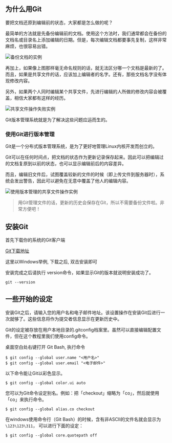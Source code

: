 ## 为什么用Git

要把文档还原到编辑前的状态，大家都是怎么做的呢？

最简单的方法就是先备份编辑前的文档。使用这个方法时，我们通常都会在备份的文档名或目录名上添加编辑的日期。但是，每次编辑文档都要事先复制，这样非常麻烦，也很容易出错。

![备份文档的实例](https://backlog.com/git-tutorial/cn/img/post/intro/capture_intro1_1_1.png)

再加上，如果像上图那样毫无命名规则的话，就无法区分哪一个文档是最新的了。而且，如果是共享文件的话，应该加上编辑者的名字。还有，那些文档名字没有体现修改内容。

另外，如果两个人同时编辑某个共享文件，先进行编辑的人所做的修改内容会被覆盖，相信大家都有这样的经历。

![共享文件操作失败实例](https://backlog.com/git-tutorial/cn/img/post/intro/capture_intro1_1_2.png)

Git版本管理系统就是为了解决这些问题应运而生的。

### 使用Git进行版本管理

Git是一个分布式版本管理系统，是为了更好地管理Linux内核开发而创立的。

Git可以在任何时间点，把文档的状态作为更新记录保存起来。因此可以把编辑过的文档复原到以前的状态，也可以显示编辑前后的内容差异。

而且，编辑旧文件后，试图覆盖较新的文件的时候（即上传文件到服务器时），系统会发出警告，因此可以避免在无意中覆盖了他人的编辑内容。

![使用版本管理的共享文件操作实例](https://backlog.com/git-tutorial/cn/img/post/intro/capture_intro1_1_3.png)

> 用Git管理文件的话，更新的历史会保存在Git，所以不需要备份文件啦。非常方便吧！

## 安装Git

首先下载你的系统的Git客户端

[Git下载地址](https://git-scm.com/downloads)

这里以Windows举例, 下载之后, 双击安装即可

安装完成之后请执行 version命令，如果显示Git的版本就说明安装成功了。

```
git --version
```

## 一些开始的设定

安装Git之后，请输入您的用户名和电子邮件地址。该设置操作在安装Git后进行一次就够了。这些信息将作为提交者信息显示在更新历史中。

Git的设定被存放在用户本地目录的.gitconfig档案里。虽然可以直接编辑配置文件，但在这个教程里我们使用config命令。

桌面空白处右键打开 Git Bash, 执行命令

```
$ git config --global user.name "<用户名>"
$ git config --global user.email "<电子邮件>"
```

以下命令能让Git以彩色显示。

```
$ git config --global color.ui auto
```

您可以为Git命令设定别名。例如：把「checkout」缩略为「co」，然后就使用「co」来执行命令。

```
$ git config --global alias.co checkout
```

在windows使用命令行（Git Bash）的时候，含有非ASCII的文件名就会显示为 `\123\123\311`， 可以进行下面的设定：

```
$ git config --global core.quotepath off
```